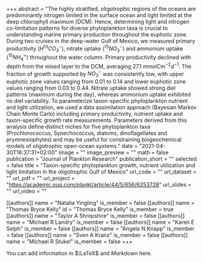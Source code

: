 +++
abstract = "The highly stratified, oligotrophic regions of the oceans are predominantly nitrogen limited in the surface ocean and light limited at the deep chlorophyll maximum (DCM). Hence, determining light and nitrogen co-limitation patterns for diverse phytoplankton taxa is crucial to understanding marine primary production throughout the euphotic zone. During two cruises in the deep-water Gulf of Mexico, we measured primary productivity ($H^{13}CO_3^−$), nitrate uptake ($^{15}NO_{3}^{−}$) and ammonium uptake ($^{15}NH_{4}^{+}$) throughout the water column. Primary productivity declined with depth from the mixed layer to the DCM, averaging 27.1 $mmol C m^{−2} d^{−1}$. The fraction of growth supported by $NO_3^−$ was consistently low, with upper euphotic zone values ranging from 0.01 to 0.14 and lower euphotic zone values ranging from 0.03 to 0.44. Nitrate uptake showed strong diel patterns (maximum during the day), whereas ammonium uptake exhibited no diel variability. To parameterize taxon-specific phytoplankton nutrient and light utilization, we used a data assimilation approach (Bayesian Markov Chain Monte Carlo) including primary productivity, nutrient uptake and taxon-specific growth rate measurements. Parameters derived from this analysis define distinct niches for five phytoplankton taxa (Prochlorococcus, Synechococcus, diatoms, dinoflagellates and prymnesiophytes) and may be useful for constraining biogeochemical models of oligotrophic open-ocean systems."
date = "2021-04-30T16:37:31+02:00"
image = ""
image_preview = ""
math = false
publication = "Journal of Plankton Research"
publication_short = ""
selected = false
title = "Taxon-specific phytoplankton growth, nutrient utilization and light limitation in the oligotrophic Gulf of Mexico"
url_code = ""
url_dataset = ""
url_pdf = ""
url_project = "https://academic.oup.com/plankt/article/44/5/656/6253728"
url_slides = ""
url_video = ""

[[authors]]
    name = "Natalia Yingling"
    is_member = false
[[authors]]
    name = "Thomas Bryce Kelly"
    id = "Thomas Bryce Kelly"
    is_member = true
[[authors]]
    name = "Taylor A Shropshire"
    is_member = false
[[authors]]
    name = "Michael R Landry"
    is_member = false
[[authors]]
    name = "Karen E Selph"
    is_member = false
[[authors]]
    name = "Angela N Knapp"
    is_member = false
[[authors]]
    name = "Sven A Kranz"
    is_member = false
[[authors]]
    name = "Michael R Stukel"
    is_member = false
+++


You can add information in $\LaTeX$ and *Markdown* here.
